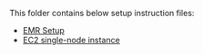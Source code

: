 This folder contains below setup instruction files:
- [EMR Setup](EMR.md)
- [EC2 single-node instance](ec2.md)